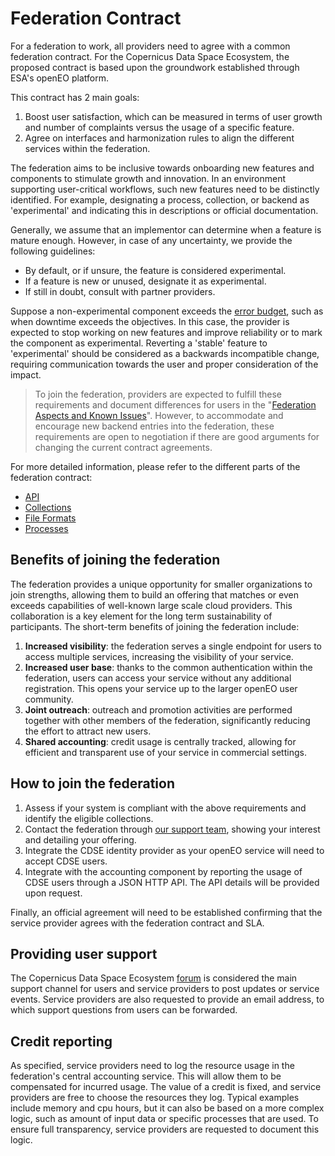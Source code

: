 # Federation Contract

For a federation to work, all providers need to agree with a common federation contract.
For the Copernicus Data Space Ecosystem, the proposed contract is based upon the groundwork established through ESA's openEO platform.

This contract has 2 main goals:

1. Boost user satisfaction, which can be measured in terms of user growth and number of complaints versus the usage of a specific feature.
2. Agree on interfaces and harmonization rules to align the different services within the federation.

The federation aims to be inclusive towards onboarding new features and components to stimulate growth and innovation.
In an environment supporting user-critical workflows, such new features need to be distinctly identified. 
For example, designating a process, collection, or backend as 'experimental' and indicating this in descriptions or official documentation.

Generally, we assume that an implementor can determine when a feature is mature enough.
However, in case of any uncertainty, we provide the following guidelines:
- By default, or if unsure, the feature is considered experimental.
- If a feature is new or unused, designate it as experimental.
- If still in doubt, consult with partner providers.

Suppose a non-experimental component exceeds the [error budget](https://sre.google/workbook/implementing-slos/), such as when downtime exceeds the objectives.
In this case, the provider is expected to stop working on new features and improve reliability or to mark the component as experimental. 
Reverting a 'stable' feature to 'experimental' should be considered as a backwards incompatible change, requiring communication towards the user and proper consideration of the impact.

> To join the federation, providers are expected to fulfill these requirements and document differences for users in the "[Federation Aspects and Known Issues](../index.md)".
However, to accommodate and encourage new backend entries into the federation, these requirements are open to negotiation if there are good arguments for changing the current contract agreements.

For more detailed information, please refer to the different parts of the federation contract:

- [API](./api.md)
- [Collections](./collections.md)
- [File Formats](./fileformats.md)
- [Processes](./processes.md)

## Benefits of joining the federation

The federation provides a unique opportunity for smaller organizations to join strengths, allowing them to build an offering that matches or even exceeds capabilities of well-known large scale cloud providers. 
This collaboration is a key element for the long term sustainability of participants. 
The short-term benefits of joining the federation include:

1. **Increased visibility**: the federation serves a single endpoint for users to access multiple services, increasing the visibility of your service.
2. **Increased user base**: thanks to the common authentication within the federation, users can access your service without any additional registration. This opens your service up to the larger openEO user community.
3. **Joint outreach**: outreach and promotion activities are performed together with other members of the federation, significantly reducing the effort to attract new users.
4. **Shared accounting**: credit usage is centrally tracked, allowing for efficient and transparent use of your service in commercial settings.

## How to join the federation

1. Assess if your system is compliant with the above requirements and identify the eligible collections. 
2. Contact the federation through [our support team](https://helpcenter.dataspace.copernicus.eu/hc/en-gb), showing your interest and detailing your offering.
3. Integrate the CDSE identity provider as your openEO service will need to accept CDSE users.
4. Integrate with the accounting component by reporting the usage of CDSE users through a JSON HTTP API. The API details will be provided upon request.

Finally, an official agreement will need to be established confirming that the service provider agrees with the federation contract and SLA.

## Providing user support

The Copernicus Data Space Ecosystem [forum](https://forum.dataspace.copernicus.eu/) is considered the main support channel for users and service providers to post updates or service events.
Service providers are also requested to provide an email address, to which support questions from users can be forwarded.

## Credit reporting

As specified, service providers need to log the resource usage in the federation's central accounting service.
This will allow them to be compensated for incurred usage.
The value of a credit is fixed, and service providers are free to choose the resources they log.
Typical examples include memory and cpu hours, but it can also be based on a more complex logic, such as amount of input data or specific processes that are used. 
To ensure full transparency, service providers are requested to document this logic.



